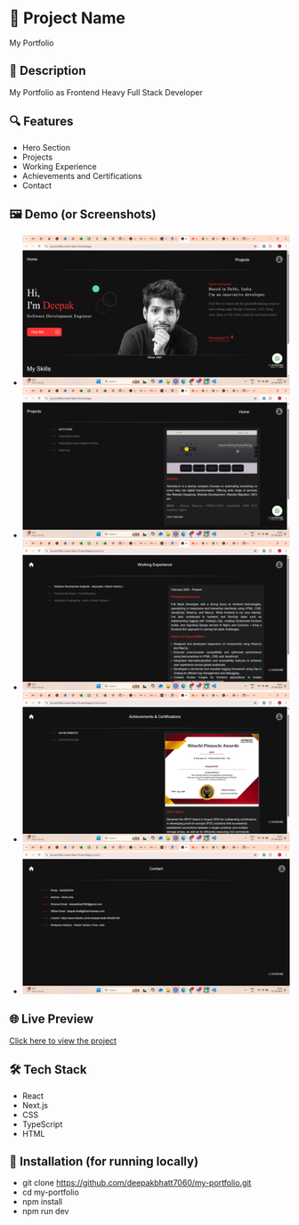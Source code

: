 # 🚀 Project Name
 My Portfolio
## 📄 Description
My Portfolio as Frontend Heavy Full Stack Developer

## 🔍 Features
- Hero Section
- Projects
- Working Experience
- Achievements and Certifications
- Contact

## 🖼️ Demo (or Screenshots)
- ![Home](images/Home.png)
- ![Projects](images/Projects.png)
- ![Experience](images/Experience.png)
- ![Achievements](images/Achievements.png)
- ![Contact](images/Contact.png)

## 🌐 Live Preview
[Click here to view the project](https://my-portfolio-freezebooking.vercel.app/)

## 🛠️ Tech Stack
- React
- Next.js
- CSS
- TypeScript
- HTML

## 🧪 Installation (for running locally)
- git clone https://github.com/deepakbhatt7060/my-portfolio.git
- cd my-portfolio
- npm install
- npm run dev
